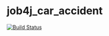 # job4j_car_accident
[![Build Status](https://travis-ci.org/Frostetsky/job4j_car_accident.svg?branch=master)](https://travis-ci.org/Frostetsky/job4j_car_accident)
